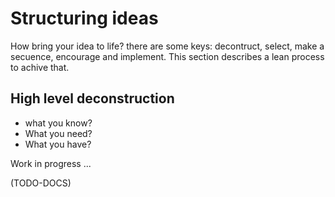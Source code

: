 # Structuring ideas

How bring your idea to life? there are some keys: decontruct, select, make a secuence, encourage and implement. This section describes a lean process to achive that.

## High level deconstruction

- what you know?
- What you need?
- What you have?

Work in progress ...

(TODO-DOCS)
